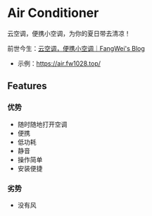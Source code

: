 # Air Conditioner

云空调，便携小空调，为你的夏日带去清凉！

前世今生：[云空调，便携小空调｜FangWei's Blog](https://www.fw1028.top/)

- 示例：<https://air.fw1028.top/>

## Features

### 优势

- 随时随地打开空调
- 便携
- 低功耗
- 静音
- 操作简单
- 安装便捷

### 劣势

- 没有风
